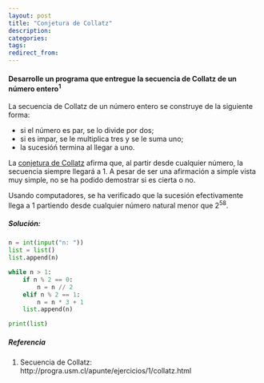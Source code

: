 ```yaml
---
layout: post
title: "Conjetura de Collatz"
description:
categories:
tags:
redirect_from:
---
```


#### Desarrolle un programa que entregue la secuencia de Collatz de un número entero<sup>1</sup>

La secuencia de Collatz de un número entero se construye de la siguiente forma:

- si el número es par, se lo divide por dos;
- si es impar, se le multiplica tres y se le suma uno;
- la sucesióń termina al llegar a uno.

La [conjetura de Collatz](http://es.wikipedia.org/wiki/Conjetura_de_Collatz) afirma que, al partir desde cualquier número, la secuencia siempre llegará a 1. A pesar de ser una afirmación a simple vista muy simple, no se ha podido demostrar si es cierta o no.

Usando computadores, se ha verificado que la sucesión efectivamente llega a 1 partiendo desde cualquier número natural menor que 2<sup>58</sup>.

##### Solución:

```python
n = int(input("n: "))
list = list()
list.append(n)

while n > 1:
    if n % 2 == 0:
        n = n // 2
    elif n % 2 == 1:
        n = n * 3 + 1
    list.append(n)

print(list)
```

##### Referencia
<ol>
<li>Secuencia de Collatz: http://progra.usm.cl/apunte/ejercicios/1/collatz.html</li>
</ol>
